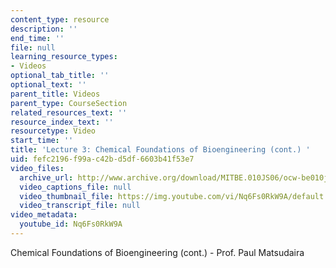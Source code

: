 ```yaml
---
content_type: resource
description: ''
end_time: ''
file: null
learning_resource_types:
- Videos
optional_tab_title: ''
optional_text: ''
parent_title: Videos
parent_type: CourseSection
related_resources_text: ''
resource_index_text: ''
resourcetype: Video
start_time: ''
title: 'Lecture 3: Chemical Foundations of Bioengineering (cont.) '
uid: fefc2196-f99a-c42b-d5df-6603b41f53e7
video_files:
  archive_url: http://www.archive.org/download/MITBE.010JS06/ocw-be010j-14feb2006-220k.mp4
  video_captions_file: null
  video_thumbnail_file: https://img.youtube.com/vi/Nq6Fs0RkW9A/default.jpg
  video_transcript_file: null
video_metadata:
  youtube_id: Nq6Fs0RkW9A
---
```


Chemical Foundations of Bioengineering (cont.) - Prof. Paul Matsudaira